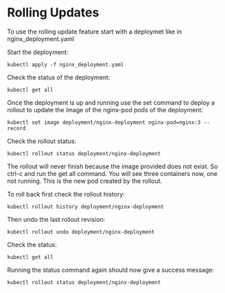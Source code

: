 # Rolling Updates
To use the rolling update feature start with a deploymet like in nginx_deployment.yaml 

Start the deployment:
```
kubectl apply -f nginx_deployment.yaml
```

Check the status of the deployment:
```
kubectl get all
```

Once the deployment is up and running use the set command to deploy a rollout to update the image of the nginx-pod pods of the deployment:
```
kubectl set image deployment/nginx-deployment nginx-pod=nginx:3 --record
```

Check the rollout status:
```
kubectl rollout status deployment/nginx-deployment
```

The rollout will never finish because the image provided does not exist. So ctrl-c and run the get all command. You will see three containers now, one not running. This is the new pod created by the rollout.

To roll back first check the rollout history:
```
kubectl rollout history deployment/nginx-deployment
```

Then undo the last rollout revision:
```
kubectl rollout undo deployment/nginx-deployment
```

Check the status:
```
kubectl get all
```

Running the status command again should now give a success message:
```
kubectl rollout status deployment/nginx-deployment
```
